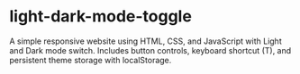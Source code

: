 # light-dark-mode-toggle
A simple responsive website using HTML, CSS, and JavaScript with Light and Dark mode switch. Includes button controls, keyboard shortcut (T), and persistent theme storage with localStorage.
